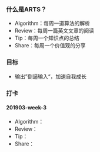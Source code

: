 ### 什么是ARTS？

- Algorithm：每周一道算法的解析
- Review：每周一篇英文文章的阅读
- Tip：每周一个知识点的总结
- Share：每周一个价值观的分享

### 目标

- 输出”倒逼输入“，加速自我成长

### 打卡

#### 201903-week-3

- Algorithm：
- Review：
- Tip：
- Share：
